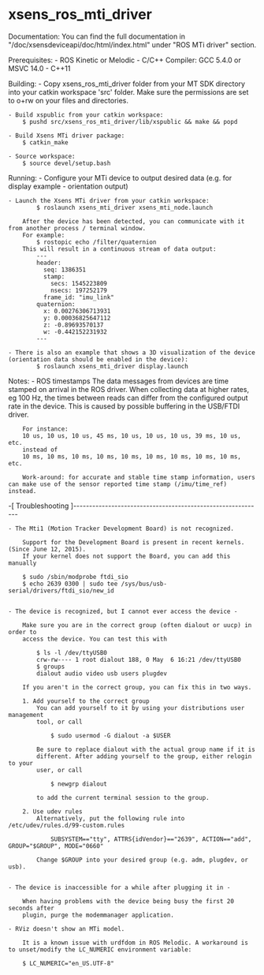 # xsens_ros_mti_driver
Documentation:
    You can find the full documentation in "<your MT SDK directory>/doc/xsensdeviceapi/doc/html/index.html" under "ROS MTi driver" section.

Prerequisites:
    - ROS Kinetic or Melodic
    - C/C++ Compiler: GCC 5.4.0 or MSVC 14.0
    - C++11

Building:
    - Copy xsens_ros_mti_driver folder from your MT SDK directory into your catkin workspace 'src' folder.
        Make sure the permissions are set to o+rw on your files and directories.

    - Build xspublic from your catkin workspace:
        $ pushd src/xsens_ros_mti_driver/lib/xspublic && make && popd

    - Build Xsens MTi driver package:
        $ catkin_make

    - Source workspace:
        $ source devel/setup.bash

Running:
    - Configure your MTi device to output desired data (e.g. for display example - orientation output)

    - Launch the Xsens MTi driver from your catkin workspace:
            $ roslaunch xsens_mti_driver xsens_mti_node.launch

        After the device has been detected, you can communicate with it from another process / terminal window.
        For example:
            $ rostopic echo /filter/quaternion
        This will result in a continuous stream of data output:
            ---
            header: 
              seq: 1386351
              stamp: 
                secs: 1545223809
                nsecs: 197252179
              frame_id: "imu_link"
            quaternion: 
              x: 0.00276306713931
              y: 0.00036825647112
              z: -0.89693570137
              w: -0.442152231932
            ---

    - There is also an example that shows a 3D visualization of the device (orientation data should be enabled in the device):
            $ roslaunch xsens_mti_driver display.launch


Notes:
    - ROS timestamps
        The data messages from devices are time stamped on arrival in the ROS driver.
        When collecting data at higher rates, eg 100 Hz, the times between reads can differ from the configured output rate in the device.
        This is caused by possible buffering in the USB/FTDI driver.

        For instance:
        10 us, 10 us, 10 us, 45 ms, 10 us, 10 us, 10 us, 39 ms, 10 us, etc.
        instead of 
        10 ms, 10 ms, 10 ms, 10 ms, 10 ms, 10 ms, 10 ms, 10 ms, 10 ms, etc.

        Work-around: for accurate and stable time stamp information, users can make use of the sensor reported time stamp (/imu/time_ref) instead.

-[ Troubleshooting ]------------------------------------------------------------

    - The Mti1 (Motion Tracker Development Board) is not recognized.

        Support for the Development Board is present in recent kernels. (Since June 12, 2015).
        If your kernel does not support the Board, you can add this manually

        $ sudo /sbin/modprobe ftdi_sio
        $ echo 2639 0300 | sudo tee /sys/bus/usb-serial/drivers/ftdi_sio/new_id


    - The device is recognized, but I cannot ever access the device -

        Make sure you are in the correct group (often dialout or uucp) in order to
        access the device. You can test this with

            $ ls -l /dev/ttyUSB0
            crw-rw---- 1 root dialout 188, 0 May  6 16:21 /dev/ttyUSB0
            $ groups
            dialout audio video usb users plugdev

        If you aren't in the correct group, you can fix this in two ways.

        1. Add yourself to the correct group
            You can add yourself to it by using your distributions user management
            tool, or call

                $ sudo usermod -G dialout -a $USER

            Be sure to replace dialout with the actual group name if it is
            different. After adding yourself to the group, either relogin to your
            user, or call

                $ newgrp dialout

            to add the current terminal session to the group.

        2. Use udev rules
            Alternatively, put the following rule into /etc/udev/rules.d/99-custom.rules

                SUBSYSTEM=="tty", ATTRS{idVendor}=="2639", ACTION=="add", GROUP="$GROUP", MODE="0660"

            Change $GROUP into your desired group (e.g. adm, plugdev, or usb).


    - The device is inaccessible for a while after plugging it in -

        When having problems with the device being busy the first 20 seconds after
        plugin, purge the modemmanager application.

    - RViz doesn't show an MTi model.

        It is a known issue with urdfdom in ROS Melodic. A workaround is to unset/modify the LC_NUMERIC environment variable:

        $ LC_NUMERIC="en_US.UTF-8"
